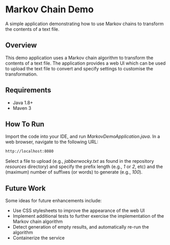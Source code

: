 # Markov Chain Demo 
A simple application demonstrating how to use Markov chains to transform the contents of a text file.

## Overview
This demo application uses a Markov chain algorithm to transform the contents of a text file. The application provides a web UI which can be used to upload the text file to convert and specify settings to customise the transformation.

## Requirements
- Java 1.8+
- Maven 3

## How To Run
Import the code into your IDE, and run *MarkovDemoApplication.java*. In a web browser, navigate to the following URL:

```bash
http://localhost:8080
```

Select a file to upload (e.g., *jabberwocky.txt* as found in the repository *resources* directory) and specify the prefix length (e.g., *1* or *2*, etc) and the (maximum) number of suffixes (or words) to generate (e.g., *100*).

## Future Work
Some ideas for future enhancements include:
- Use CSS stylesheets to improve the appearance of the web UI
- Implement additional tests to further exercise the implementation of the Markov chain algorithm
- Detect generation of empty results, and automatically re-run the algorithm
- Containerize the service 
